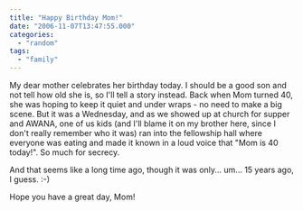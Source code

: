 ```yaml
---
title: "Happy Birthday Mom!"
date: "2006-11-07T13:47:55.000"
categories: 
  - "random"
tags: 
  - "family"
---
```


My dear mother celebrates her birthday today. I should be a good son and not tell how old she is, so I'll tell a story instead. Back when Mom turned 40, she was hoping to keep it quiet and under wraps - no need to make a big scene. But it was a Wednesday, and as we showed up at church for supper and AWANA, one of us kids (and I'll blame it on my brother here, since I don't really remember who it was) ran into the fellowship hall where everyone was eating and made it known in a loud voice that "Mom is 40 today!". So much for secrecy.

And that seems like a long time ago, though it was only... um... 15 years ago, I guess. :-)

Hope you have a great day, Mom!
